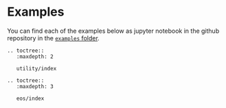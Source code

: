 # Examples

You can find each of the examples below as jupyter notebook in the github repository in the [`examples` folder](https://github.com/feos-org/feos/tree/main/examples).

```{eval-rst}
.. toctree::
   :maxdepth: 2

   utility/index
```

```{eval-rst}
.. toctree::
   :maxdepth: 3

   eos/index
```
